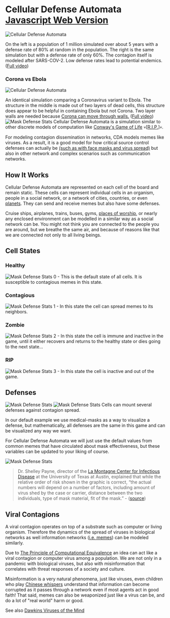 


# Cellular Defense Automata [Javascript Web Version](https://github.com/TheMemeticist/Cellular-Defense-Automata/tree/memeLab)
![Cellular Defense Automata](https://videoapi-muybridge.vimeocdn.com/animated-thumbnails/image/f9f4c335-4399-4afb-bc5e-c7b181cfe1c4.gif?ClientID=vimeo-core-prod&Date=1613775833&Signature=d8c63c17a33efa46f716a1510b8498b01c25744a)

On the left is a population of 1 million simulated over about 5 years with a defense rate of 80% at random in the population. The right is the same simulation but with a defense rate of only 60%. The contagion itself is modeled after SARS-COV-2. Low defense rates lead to potential endemics. ([Full video](https://vimeo.com/514490979))

### Corona vs Ebola

![Cellular Defense Automata](https://videoapi-muybridge.vimeocdn.com/animated-thumbnails/image/a3500cff-a00c-4bed-9b67-3297d6579f4b.gif?ClientID=vimeo-core-prod&Date=1613780686&Signature=7cbeef64d18176a5bac00af39cb12dfd5697b118)

An identical simulation comparing a Coronavirus variant to Ebola. The structure in the middle is made out of two layers of dead cells, this structure does appear to be helpful in containing Ebola but not Corona. Two layer walls are needed because [Corona can move through walls.](https://www.cbc.ca/news/canada/calgary/alberta-senior-citizens-wall-defence-1.5832611) ([Full video](https://vimeo.com/514514010))
![Mask Defense Stats](https://github.com/TheMemeticist/Cellular-Defense-Automata/blob/main/Images/Examples/NearestNeighbors.gif?raw=true?raw=true)
Cellular Defense Automata is a simulation similar to other discrete models of computation like [Conway's Game of Life](https://en.wikipedia.org/wiki/Conway%27s_Game_of_Life) 💀[[R.I.P.](https://www.nytimes.com/2020/04/15/technology/john-horton-conway-dead-coronavirus.html)]💀.

For modeling contagion dissemination in networks, CDA models memes like viruses. As a result, it is a good model for how critical source control defenses can actually be [(such as with face masks and virus  spread)](https://www.ucsf.edu/news/2020/06/417906/still-confused-about-masks-heres-science-behind-how-face-masks-prevent) but also in other network and complex scenarios such as communication networks.
## How It Works
Cellular Defense Automata are represented on each cell of the board and remain static. These cells can represent individual cells in an organism, people in a social network, or a network of cities, countries, or even [planets](https://en.wikipedia.org/wiki/Panspermia). They can send and receive memes but also have some defenses.

Cruise ships, airplanes, trains, buses, gyms, [places of worship](https://edmonton.ctvnews.ca/alta-pastor-charged-with-violating-public-health-act-still-in-custody-for-refusing-conditions-rcmp-1.5313426), or nearly any enclosed environment can be modelled in a similar way as a social network can be. You might not think you are connected to the people you are around, but we breathe the same air, and because of reasons like that we are connected not only to all living beings.

## Cell States
### Healthy
![Mask Defense Stats](https://github.com/TheMemeticist/Cellular-Defense-Automata/blob/main/Images/CDAThemes/Emoticon/Neutral/0.png?raw=true)
0 - This is the default state of all cells. It is susceptible to contagious memes in this state.
### Contagious
![Mask Defense Stats](https://github.com/TheMemeticist/Cellular-Defense-Automata/blob/main/Images/CDAThemes/Emoticon/Neutral/1.png?raw=true)
1 - In this state the cell can spread memes to its neighbors. 
### Zombie
![Mask Defense Stats](https://github.com/TheMemeticist/Cellular-Defense-Automata/blob/main/Images/CDAThemes/Emoticon/Neutral/2.png?raw=true)
2 - In this state the cell is immune and inactive in the game, until it either recovers and returns to the healthy state or dies going to the next state...
### RIP
![Mask Defense Stats](https://github.com/TheMemeticist/Cellular-Defense-Automata/blob/main/Images/CDAThemes/Emoticon/RIP.png?raw=true)
3 - In this state the cell is inactive and out of the game. 
## Defenses
 ![Mask Defense Stats](https://github.com/TheMemeticist/Cellular-Defense-Automata/blob/main/Images/CDAThemes/Emoticon/Defense/0.png?raw=true) ![Mask Defense Stats](https://github.com/TheMemeticist/Cellular-Defense-Automata/blob/main/Images/CDAThemes/Emoticon/syringe.png?raw=true)
Cells can mount several defenses against contagion spread.

In our default example we use medical-masks as a way to visualize a defense, but mathematically, all defenses are the same in this game and can be visualized any way we want.

For Cellular Defense Automata we will just use the default values from common memes that have circulated about mask effectiveness, but these variables can be updated to your liking of course. 

![Mask Defense Stats](https://github.com/TheMemeticist/Cellular-Defense-Automata/blob/main/Images/Examples/MaskDefenseStats.png?raw=true)
>Dr. Shelley Payne, director of the [La Montagne Center for Infectious Disease](https://icmb.utexas.edu/research/organized-research-units/lamontagne-center) at the University of Texas at Austin, explained that while the relative order of risk shown in the graphic is correct, “the actual numbers will depend on a number of factors, including amount of virus shed by the case or carrier, distance between the two individuals, type of mask material, fit of the mask.” - ([source](https://factcheck.afp.com/misleading-mask-graphic-claims-show-exact-chance-covid-19-spread))


## Viral Contagions
A viral contagion operates on top of a substrate such as computer or living organism. Therefore the dynamics of the spread of viruses in biological networks as well information networks ([i.e. memes](https://en.wikipedia.org/wiki/Memetics)) can be modeled similarly.


Due to [The Principle of Computational Equivalence](https://www.wolframscience.com/nks/p715--basic-framework/) an idea can act like a viral contagion or computer virus among a population. We are not only in a pandemic with biological viruses, but also with misinformation that correlates with threat responses of a society and culture.

Misinformation is a very natural phenomena, just like viruses, even children who play [Chinese whispers](https://en.wikipedia.org/wiki/Chinese_whispers) understand that information can become corrupted as it passes through a network even if most agents act in good faith! That said, memes can also be weaponized just like a virus can be, and do a lot of "real world" harm or good.

See also [Dawkins Viruses of the Mind](https://en.wikipedia.org/wiki/Viruses_of_the_Mind)


